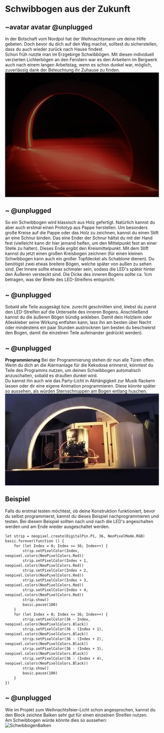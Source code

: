 # Schwibbogen aus der Zukunft
## ~avatar avatar @unplugged
In der Botschaft vom Nordpol hat der Weihnachtsmann um deine Hilfe gebeten. Doch bevor du dich auf den Weg machst, solltest du sicherstellen, dass du auch wieder zurück nach Hause findest. <br>
Schon früh nutzte man im Erzgebirge Schwibbögen. Mit diesen individuell verzierten Lichterbögen an den Fenstern war es den Arbeitern im Bergwerk auch nach einem langen Arbeitstag, wenn es schon dunkel war, möglich, zuverlässig dank der Beleuchtung ihr Zuhause zu finden. <br>
![SchwibbogenRot](https://github.com/r00b1nh00d/Schwibbogen/blob/master/SchwibbogenRot.jpg?raw=true)

## ~ @unplugged 
So ein Schwibbogen wird klassisch aus Holz gefertigt. Natürlich kannst du aber auch erstmal einen Prototyp aus Pappe herstellen. Um besonders große Kreise auf die Pappe oder das Holz zu zeichnen, kannst du einen Stift an eine Schnur binden. Das eine Ender der Schnur hältst du mit der Hand fest (vielleicht kann dir hier jemand helfen, um den Mittelpunkt fest an einer Stelle zu halten). Dieses Ende ergibt den Kreismittelpunkt. Mit dem Stift kannst du jetzt einen großen Kreisbogen zeichnen (für einen kleinen Schwibbogen kann auch ein großer Topfdeckel als Schablone dienen). Du benötigst zwei etwas breitere Bögen, welche später von außen zu sehen sind. Der Innere sollte etwas schmaler sein, sodass die LED's später hinter den Äußeren versteckt sind. Die Dicke des inneren Bogens sollte ca. 1cm betragen, was der Breite des LED-Streifens entspricht.

## ~ @unplugged
Sobald alle Teile ausgesägt bzw. zurecht geschnitten sind, klebst du zuerst den LED-Streifen auf die Unterseite des inneren Bogens. Anschließend kannst du die äußeren Bögen bündig ankleben. Damit dein Holzleim oder Alleskleber seine Wirkung entfalten kann, lass ihn am besten über Nacht oder mindestens ein paar Stunden austrocknen (am besten du beschwerst den Bogen, damit die einzelnen Teile aufeinander gedrückt werden).

##  ~ @unplugged 
**Programmierung**
Bei der Programmierung stehen dir nun alle Türen offen.<br>
Wenn du dich an die Alarmanlage für die Keksdose erinnerst, könntest du Teile des Programms nutzen, um deinen Schwibbogen automatisch anzuschalten, sobald es draußen dunkel wird. <br>
Du kannst ihn auch wie das Party-Licht in Abhängigkeit zur Musik flackern lassen oder dir eine eigene Animation programmieren.  Diese könnte später so aussehen, als würden Sternschnuppen am Bogen entlang huschen. <br>
![Schwibbogen](https://github.com/r00b1nh00d/Schwibbogen/blob/master/Schwibbogen.jpg?raw=true)

## Beispiel
Falls du erstmal testen möchtest, ob deine Konstruktion funktioniert, bevor du selbst programmierst, kannst du dieses Beispiel nachprogrammieren und testen. Bei diesem Beispiel sollten nach und nach die LED's angeschalten werden und am Ende wieder ausgeschaltet werden. 
```blocks
let strip = neopixel.create(DigitalPin.P1, 36, NeoPixelMode.RGB)
basic.forever(function () {
    for (let Index = 0; Index <= 36; Index++) {
        strip.setPixelColor(Index, neopixel.colors(NeoPixelColors.Red))
        strip.setPixelColor(Index + 1, neopixel.colors(NeoPixelColors.Red))
        strip.setPixelColor(Index + 2, neopixel.colors(NeoPixelColors.Red))
        strip.setPixelColor(Index + 3, neopixel.colors(NeoPixelColors.Red))
        strip.setPixelColor(Index + 4, neopixel.colors(NeoPixelColors.Red))
        strip.show()
        basic.pause(100)
    }
    for (let Index = 0; Index <= 36; Index++) {
        strip.setPixelColor(36 - Index, neopixel.colors(NeoPixelColors.Black))
        strip.setPixelColor(36 - (Index + 1), neopixel.colors(NeoPixelColors.Black))
        strip.setPixelColor(36 - (Index + 2), neopixel.colors(NeoPixelColors.Black))
        strip.setPixelColor(36 - (Index + 3), neopixel.colors(NeoPixelColors.Black))
        strip.setPixelColor(36 - (Index + 4), neopixel.colors(NeoPixelColors.Black))
        strip.show()
        basic.pause(100)
    }
})
```

##  ~ @unplugged 
Wie im Projekt zum Weihnachtsfeier-Licht schon angesprochen, kannst du den Block zeichne Balken sehr gut für einen einzelnen Streifen nutzen.<br>
Am Schwibbogen würde könnte dies so aussehen: <br>
![SchwibbogenBalken](https://github.com/r00b1nh00d/Schwibbogen/blob/master/Schwibbbalken.gif?raw=true)

